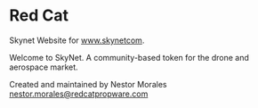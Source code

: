 # Red Cat
Skynet Website for www.skynetcom. 

Welcome to SkyNet. A community-based token for the drone and aerospace market.


Created and maintained by Nestor Morales nestor.morales@redcatpropware.com
